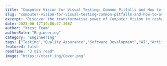 ```yaml
---
title: "Computer Vision for Visual Testing: Common Pitfalls and How to Avoid Them"
slug: "computer-vision-for-visual-testing-common-pitfalls-and-how-to-avoid-them"
excerpt: "Discover the transformative power of Computer Vision in reshaping the landscape of visual testing in the digital world. Dive into our comprehensive guide on how this AI-driven technology is revolutionizing error detection, improving accuracy, and streamlining processes in software development, ensuring applications look and perform at their best."
date: 2025-06-17T19:00:37.308Z
author: "Xtest Team"
authorRole: "Engineering"
category: "Engineering"
tags: ["Testing","Quality Assurance","Software Development","AI","Artificial Intelligence"]
featured: false
readTime: "3 min read"
image: "https://xtest.ing/Cover.png"
---
```



